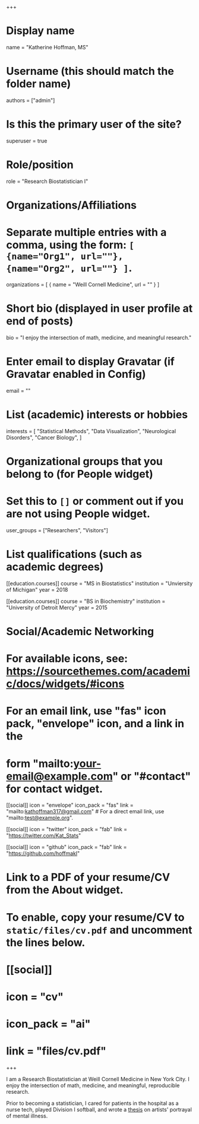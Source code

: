 +++
# Display name
name = "Katherine Hoffman, MS"

# Username (this should match the folder name)
authors = ["admin"]

# Is this the primary user of the site?
superuser = true

# Role/position
role = "Research Biostatistician I"

# Organizations/Affiliations
#   Separate multiple entries with a comma, using the form: `[ {name="Org1", url=""}, {name="Org2", url=""} ]`.
organizations = [ { name = "Weill Cornell Medicine", url = "" } ]

# Short bio (displayed in user profile at end of posts)
bio = "I enjoy the intersection of math, medicine, and meaningful research."

# Enter email to display Gravatar (if Gravatar enabled in Config)
email = ""

# List (academic) interests or hobbies
interests = [
  "Statistical Methods",
  "Data Visualization",
  "Neurological Disorders",
  "Cancer Biology",
]

# Organizational groups that you belong to (for People widget)
#   Set this to `[]` or comment out if you are not using People widget.
user_groups = ["Researchers", "Visitors"]

# List qualifications (such as academic degrees)
[[education.courses]]
  course = "MS in Biostatistics"
  institution = "Unviersity of Michigan"
  year = 2018

[[education.courses]]
  course = "BS in Biochemistry"
  institution = "University of Detroit Mercy"
  year = 2015

# Social/Academic Networking
# For available icons, see: https://sourcethemes.com/academic/docs/widgets/#icons
#   For an email link, use "fas" icon pack, "envelope" icon, and a link in the
#   form "mailto:your-email@example.com" or "#contact" for contact widget.

[[social]]
  icon = "envelope"
  icon_pack = "fas"
  link = "mailto:kathoffman317@gmail.com"  # For a direct email link, use "mailto:test@example.org".

[[social]]
  icon = "twitter"
  icon_pack = "fab"
  link = "https://twitter.com/Kat_Stats"

[[social]]
  icon = "github"
  icon_pack = "fab"
  link = "https://github.com/hoffmakl"

# Link to a PDF of your resume/CV from the About widget.
# To enable, copy your resume/CV to `static/files/cv.pdf` and uncomment the lines below.
# [[social]]
#   icon = "cv"
#   icon_pack = "ai"
#   link = "files/cv.pdf"

+++

I am a Research Biostatistician at Weill Cornell Medicine in New York City. I enjoy the intersection of math, medicine, and meaningful, reproducible research.

Prior to becoming a statistician, I cared for patients in the hospital as a nurse tech, played Division I softball, and wrote a [thesis](http://dspace.udmercy.edu:8080/bitstream/handle/10429/777/Hoffman_UDMHonorsThesis.pdf?sequence=1) on artists' portrayal of mental illness.
